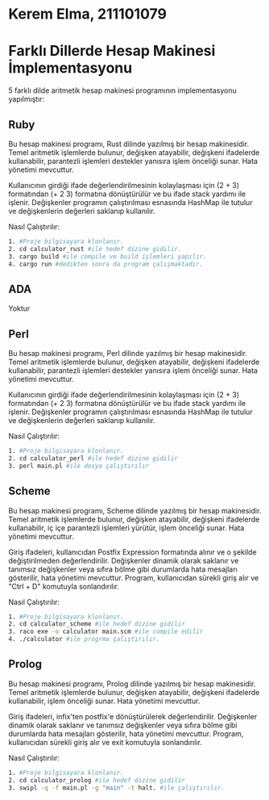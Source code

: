 # Kerem Elma, 211101079

# Farklı Dillerde Hesap Makinesi İmplementasyonu

5 farklı dilde aritmetik hesap makinesi programının implementasyonu yapılmıştır:

## Ruby

Bu hesap makinesi programı, Rust dilinde yazılmış bir hesap makinesidir. Temel aritmetik işlemlerde bulunur, değişken atayabilir, değişkeni ifadelerde kullanabilir, parantezli işlemleri destekler yanısıra işlem önceliği sunar. Hata yönetimi mevcuttur.

Kullanıcının girdiği ifade değerlendirilmesinin kolaylaşması için (2 + 3) formatından (+ 2 3) formatına dönüştürülür ve bu ifade stack yardımı ile işlenir. Değişkenler programın çalıştırılması esnasında HashMap ile tutulur ve değişkenlerin değerleri saklanıp kullanılır.

Nasıl Çalıştırılır:
```bash
1. #Proje bilgisayara klonlanır.
2. cd calculator_rust #ile hedef dizine gidilir.
3. cargo build #ile compile ve build işlemleri yapılır.
4. cargo run #dedikten sonra da program çalışmaktadır.
```

## ADA

Yoktur

## Perl

Bu hesap makinesi programı, Perl dilinde yazılmış bir hesap makinesidir. Temel aritmetik işlemlerde bulunur, değişken atayabilir, değişkeni ifadelerde kullanabilir, parantezli işlemleri destekler yanısıra işlem önceliği sunar. Hata yönetimi mevcuttur.

Kullanıcının girdiği ifade değerlendirilmesinin kolaylaşması için (2 + 3) formatından (+ 2 3) formatına dönüştürülür ve bu ifade stack yardımı ile işlenir. Değişkenler programın çalıştırılması esnasında HashMap ile tutulur ve değişkenlerin değerleri saklanıp kullanılır.

Nasıl Çalıştırılır:
```bash
1. #Proje bilgisayara klonlanır.
2. cd calculator_perl #ile hedef dizine gidilir
3. perl main.pl #ile dosya çalıştırılır
```

## Scheme

Bu hesap makinesi programı, Scheme dilinde yazılmış bir hesap makinesidir. Temel aritmetik işlemlerde bulunur, değişken atayabilir, değişkeni ifadelerde kullanabilir, iç içe parantezli işlemleri yürütür, işlem önceliği sunar. Hata yönetimi mevcuttur.

Giriş ifadeleri, kullanıcıdan Postfix Expression formatında alınır ve o şekilde değiştirilmeden değerlendirilir. Değişkenler dinamik olarak saklanır ve tanımsız değişkenler veya sıfıra bölme gibi durumlarda hata mesajları gösterilir, hata yönetimi mevcuttur. Program, kullanıcıdan sürekli giriş alır ve "Ctrl + D" komutuyla sonlandırılır.

Nasıl Çalıştırılır:
```bash
1. #Proje bilgisayara klonlanır.
2. cd calculator_scheme #ile hedef dizine gidilir
3. raco exe -o calculator main.scm #ile compile edilir
4. ./calculator #ile progrma çalıştırılır.
```

## Prolog

Bu hesap makinesi programı, Prolog dilinde yazılmış bir hesap makinesidir. Temel aritmetik işlemlerde bulunur, değişken atayabilir, değişkeni ifadelerde kullanabilir, işlem önceliği sunar. Hata yönetimi mevcuttur.

Giriş ifadeleri, infix'ten postfix'e dönüştürülerek değerlendirilir. Değişkenler dinamik olarak saklanır ve tanımsız değişkenler veya sıfıra bölme gibi durumlarda hata mesajları gösterilir, hata yönetimi mevcuttur. Program, kullanıcıdan sürekli giriş alır ve exit komutuyla sonlandırılır.

Nasıl Çalıştırılır:
```bash
1. #Proje bilgisayara klonlanır.
2. cd calculator_prolog #ile hedef dizine gidilir
3. swipl -q -f main.pl -g "main" -t halt. #ile çalıştırılır.
```
